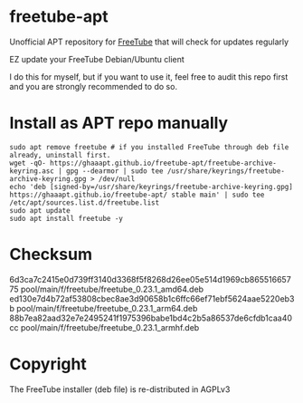 # freetube-apt
Unofficial APT repository for [FreeTube](https://github.com/FreeTubeApp/FreeTube) that will check for updates regularly

EZ update your FreeTube Debian/Ubuntu client

I do this for myself, but if you want to use it, feel free to audit this repo first and you are strongly recommended to do so.

# Install as APT repo manually
```shell
sudo apt remove freetube # if you installed FreeTube through deb file already, uninstall first.
wget -qO- https://ghaaapt.github.io/freetube-apt/freetube-archive-keyring.asc | gpg --dearmor | sudo tee /usr/share/keyrings/freetube-archive-keyring.gpg > /dev/null
echo 'deb [signed-by=/usr/share/keyrings/freetube-archive-keyring.gpg] https://ghaaapt.github.io/freetube-apt/ stable main' | sudo tee /etc/apt/sources.list.d/freetube.list
sudo apt update
sudo apt install freetube -y
```

# Checksum
6d3ca7c2415e0d739ff3140d3368f5f8268d26ee05e514d1969cb86551665775  pool/main/f/freetube/freetube_0.23.1_amd64.deb  
ed130e7d4b72af53808cbec8ae3d90658b1c6ffc66ef71ebf5624aae5220eb3b  pool/main/f/freetube/freetube_0.23.1_arm64.deb  
88b7ea82aad32e7e2495241f1975396babe1bd4c2b5a86537de6cfdb1caa40cc  pool/main/f/freetube/freetube_0.23.1_armhf.deb  


# Copyright
The FreeTube installer (deb file) is re-distributed in AGPLv3
